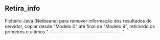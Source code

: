 ## Retira_info

Ficheiro Java (Netbeans) para remover informação dos resultados do servidor, copiar desde "Modelo 0" até final de "Modelo 9", retirando os primeiros e ultimos "------------------------------------".
